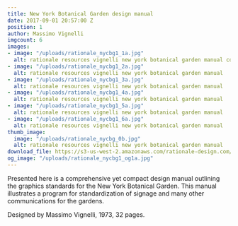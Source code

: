 ```yaml
---
title: New York Botanical Garden design manual
date: 2017-09-01 20:57:00 Z
position: 1
author: Massimo Vignelli
imgcount: 6
images:
- image: "/uploads/rationale_nycbg1_1a.jpg"
  alt: rationale resources vignelli new york botanical garden manual cover
- image: "/uploads/rationale_nycbg1_2a.jpg"
  alt: rationale resources vignelli new york botanical garden manual
- image: "/uploads/rationale_nycbg1_3a.jpg"
  alt: rationale resources vignelli new york botanical garden manual
- image: "/uploads/rationale_nycbg1_4a.jpg"
  alt: rationale resources vignelli new york botanical garden manual
- image: "/uploads/rationale_nycbg1_5a.jpg"
  alt: rationale resources vignelli new york botanical garden manual
- image: "/uploads/rationale_nycbg1_6a.jpg"
  alt: rationale resources vignelli new york botanical garden manual
thumb_image:
  image: "/uploads/rationale_nycbg_0b.jpg"
  alt: rationale resources vignelli new york botanical garden manual
download_file: https://s3-us-west-2.amazonaws.com/rationale-design.com/resources/files/Vignelli_NYBG_Design_Manual.pdf
og_image: "/uploads/rationale_nycbg1_og1a.jpg"
---
```


Presented here is a comprehensive yet compact design manual outlining the graphics standards for the New York Botanical Garden. This manual illustrates a program for standardization of signage and many other communications for the gardens.

Designed by Massimo Vignelli, 1973, 32 pages.